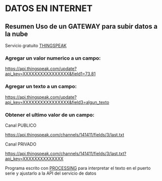 # DATOS EN INTERNET

## Resumen Uso de un GATEWAY para subir datos a la nube

Servicio gratuito [THINGSPEAK](https://thingspeak.com/)

### Agregar un valor numerico a un campo: 

https://api.thingspeak.com/update?api_key=XXXXXXXXXXXXXXXX&field1=73.81

### Agregar un texto a un campo: 

https://api.thingspeak.com/update?api_key=XXXXXXXXXXXXXXXX&field3=algun_texto

### Obtener el ultimo valor de un campo: 

Canal PUBLICO

https://api.thingspeak.com/channels/141411/fields/3/last.txt

Canal PRIVADO

https://api.thingspeak.com/channels/141411/fields/3/last.txt?api_key=XXXXXXXXXXXXXX

Programa escrito con [PROCESSING](https://processing.org/) para interpretar el texto en el puerto serie y ajustarlo a la API del servicio de datos
